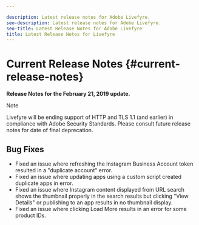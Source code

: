 ```yaml
---

description: Latest release notes for Adobe Livefyre.
seo-description: Latest release notes for Adobe Livefyre.
seo-title: Latest Release Notes for Adobe Livefyre
title: Latest Release Notes for Livefyre
---
```


# Current Release Notes {#current-release-notes}

**Release Notes for the February 21, 2019 update.**

>[!NOTE]
>
>Livefyre will be ending support of HTTP and TLS 1.1 (and earlier) in compliance with Adobe Security Standards.  Please consult future release notes for date of final deprecation.

## Bug Fixes

* Fixed an issue where refreshing the Instagram Business Account token resulted in a "duplicate account" error.
* Fixed an issue where updating apps using a custom script created duplicate apps in error.
* Fixed an issue where Instagram content displayed from URL search shows the thumbnail properly in the search results but clicking "View Details" or publishing to an app results in no thumbnail display.
* Fixed an issue where clicking Load More results in an error for some product IDs.


